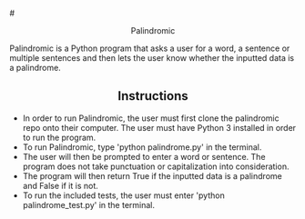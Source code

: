 #<div align="center">Palindromic</div>

Palindromic is a Python program that asks a user for a word, a sentence or multiple sentences and then lets the user know whether the inputted data is a palindrome.

## <div align="center">Instructions</div>
* In order to run Palindromic, the user must first clone the palindromic repo onto their computer. The user must have Python 3 installed in order to run the program.
* To run Palindromic, type 'python palindrome.py' in the terminal.
* The user will then be prompted to enter a word or sentence. The program does not take punctuation or capitalization into consideration.  
* The program will then return True if the inputted data is a palindrome and False if it is not.
* To run the included tests, the user must enter 'python palindrome_test.py' in the terminal.
